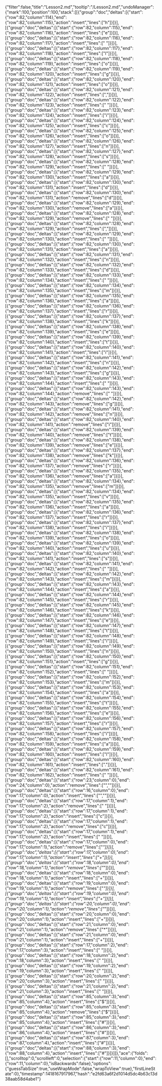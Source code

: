 {"filter":false,"title":"Lesson2.md","tooltip":"/Lesson2.md","undoManager":{"mark":100,"position":100,"stack":[[{"group":"doc","deltas":[{"start":{"row":82,"column":114},"end":{"row":82,"column":115},"action":"insert","lines":["h"]}]}],[{"group":"doc","deltas":[{"start":{"row":82,"column":115},"end":{"row":82,"column":116},"action":"insert","lines":["e"]}]}],[{"group":"doc","deltas":[{"start":{"row":82,"column":116},"end":{"row":82,"column":117},"action":"insert","lines":[" "]}]}],[{"group":"doc","deltas":[{"start":{"row":82,"column":117},"end":{"row":82,"column":118},"action":"insert","lines":["l"]}]}],[{"group":"doc","deltas":[{"start":{"row":82,"column":118},"end":{"row":82,"column":119},"action":"insert","lines":["o"]}]}],[{"group":"doc","deltas":[{"start":{"row":82,"column":119},"end":{"row":82,"column":120},"action":"insert","lines":["g"]}]}],[{"group":"doc","deltas":[{"start":{"row":82,"column":120},"end":{"row":82,"column":121},"action":"insert","lines":["o"]}]}],[{"group":"doc","deltas":[{"start":{"row":82,"column":121},"end":{"row":82,"column":122},"action":"insert","lines":[","]}]}],[{"group":"doc","deltas":[{"start":{"row":82,"column":122},"end":{"row":82,"column":123},"action":"insert","lines":[" "]}]}],[{"group":"doc","deltas":[{"start":{"row":82,"column":123},"end":{"row":82,"column":124},"action":"insert","lines":["i"]}]}],[{"group":"doc","deltas":[{"start":{"row":82,"column":124},"end":{"row":82,"column":125},"action":"insert","lines":["c"]}]}],[{"group":"doc","deltas":[{"start":{"row":82,"column":125},"end":{"row":82,"column":126},"action":"insert","lines":["o"]}]}],[{"group":"doc","deltas":[{"start":{"row":82,"column":126},"end":{"row":82,"column":127},"action":"insert","lines":["n"]}]}],[{"group":"doc","deltas":[{"start":{"row":82,"column":127},"end":{"row":82,"column":128},"action":"insert","lines":["s"]}]}],[{"group":"doc","deltas":[{"start":{"row":82,"column":128},"end":{"row":82,"column":129},"action":"insert","lines":[" "]}]}],[{"group":"doc","deltas":[{"start":{"row":82,"column":129},"end":{"row":82,"column":130},"action":"insert","lines":["a"]}]}],[{"group":"doc","deltas":[{"start":{"row":82,"column":130},"end":{"row":82,"column":131},"action":"insert","lines":["d"]}]}],[{"group":"doc","deltas":[{"start":{"row":82,"column":130},"end":{"row":82,"column":131},"action":"remove","lines":["d"]}]}],[{"group":"doc","deltas":[{"start":{"row":82,"column":129},"end":{"row":82,"column":130},"action":"remove","lines":["a"]}]}],[{"group":"doc","deltas":[{"start":{"row":82,"column":128},"end":{"row":82,"column":129},"action":"remove","lines":[" "]}]}],[{"group":"doc","deltas":[{"start":{"row":82,"column":128},"end":{"row":82,"column":129},"action":"insert","lines":[","]}]}],[{"group":"doc","deltas":[{"start":{"row":82,"column":129},"end":{"row":82,"column":130},"action":"insert","lines":[" "]}]}],[{"group":"doc","deltas":[{"start":{"row":82,"column":130},"end":{"row":82,"column":131},"action":"insert","lines":["a"]}]}],[{"group":"doc","deltas":[{"start":{"row":82,"column":131},"end":{"row":82,"column":132},"action":"insert","lines":["n"]}]}],[{"group":"doc","deltas":[{"start":{"row":82,"column":132},"end":{"row":82,"column":133},"action":"insert","lines":["d"]}]}],[{"group":"doc","deltas":[{"start":{"row":82,"column":133},"end":{"row":82,"column":134},"action":"insert","lines":[" "]}]}],[{"group":"doc","deltas":[{"start":{"row":82,"column":134},"end":{"row":82,"column":135},"action":"insert","lines":["m"]}]}],[{"group":"doc","deltas":[{"start":{"row":82,"column":135},"end":{"row":82,"column":136},"action":"insert","lines":["a"]}]}],[{"group":"doc","deltas":[{"start":{"row":82,"column":136},"end":{"row":82,"column":137},"action":"insert","lines":["r"]}]}],[{"group":"doc","deltas":[{"start":{"row":82,"column":137},"end":{"row":82,"column":138},"action":"insert","lines":["k"]}]}],[{"group":"doc","deltas":[{"start":{"row":82,"column":138},"end":{"row":82,"column":139},"action":"insert","lines":["e"]}]}],[{"group":"doc","deltas":[{"start":{"row":82,"column":139},"end":{"row":82,"column":140},"action":"insert","lines":["t"]}]}],[{"group":"doc","deltas":[{"start":{"row":82,"column":140},"end":{"row":82,"column":141},"action":"insert","lines":["i"]}]}],[{"group":"doc","deltas":[{"start":{"row":82,"column":141},"end":{"row":82,"column":142},"action":"insert","lines":["n"]}]}],[{"group":"doc","deltas":[{"start":{"row":82,"column":142},"end":{"row":82,"column":143},"action":"insert","lines":["g"]}]}],[{"group":"doc","deltas":[{"start":{"row":82,"column":143},"end":{"row":82,"column":144},"action":"insert","lines":[" "]}]}],[{"group":"doc","deltas":[{"start":{"row":82,"column":143},"end":{"row":82,"column":144},"action":"remove","lines":[" "]}]}],[{"group":"doc","deltas":[{"start":{"row":82,"column":142},"end":{"row":82,"column":143},"action":"remove","lines":["g"]}]}],[{"group":"doc","deltas":[{"start":{"row":82,"column":141},"end":{"row":82,"column":142},"action":"remove","lines":["n"]}]}],[{"group":"doc","deltas":[{"start":{"row":82,"column":140},"end":{"row":82,"column":141},"action":"remove","lines":["i"]}]}],[{"group":"doc","deltas":[{"start":{"row":82,"column":139},"end":{"row":82,"column":140},"action":"remove","lines":["t"]}]}],[{"group":"doc","deltas":[{"start":{"row":82,"column":138},"end":{"row":82,"column":139},"action":"remove","lines":["e"]}]}],[{"group":"doc","deltas":[{"start":{"row":82,"column":137},"end":{"row":82,"column":138},"action":"remove","lines":["k"]}]}],[{"group":"doc","deltas":[{"start":{"row":82,"column":136},"end":{"row":82,"column":137},"action":"remove","lines":["r"]}]}],[{"group":"doc","deltas":[{"start":{"row":82,"column":135},"end":{"row":82,"column":136},"action":"remove","lines":["a"]}]}],[{"group":"doc","deltas":[{"start":{"row":82,"column":134},"end":{"row":82,"column":135},"action":"remove","lines":["m"]}]}],[{"group":"doc","deltas":[{"start":{"row":82,"column":134},"end":{"row":82,"column":135},"action":"insert","lines":["v"]}]}],[{"group":"doc","deltas":[{"start":{"row":82,"column":135},"end":{"row":82,"column":136},"action":"insert","lines":["a"]}]}],[{"group":"doc","deltas":[{"start":{"row":82,"column":136},"end":{"row":82,"column":137},"action":"insert","lines":["r"]}]}],[{"group":"doc","deltas":[{"start":{"row":82,"column":137},"end":{"row":82,"column":138},"action":"insert","lines":["i"]}]}],[{"group":"doc","deltas":[{"start":{"row":82,"column":138},"end":{"row":82,"column":139},"action":"insert","lines":["o"]}]}],[{"group":"doc","deltas":[{"start":{"row":82,"column":139},"end":{"row":82,"column":140},"action":"insert","lines":["u"]}]}],[{"group":"doc","deltas":[{"start":{"row":82,"column":140},"end":{"row":82,"column":141},"action":"insert","lines":["s"]}]}],[{"group":"doc","deltas":[{"start":{"row":82,"column":141},"end":{"row":82,"column":142},"action":"insert","lines":[" "]}]}],[{"group":"doc","deltas":[{"start":{"row":82,"column":142},"end":{"row":82,"column":143},"action":"insert","lines":["m"]}]}],[{"group":"doc","deltas":[{"start":{"row":82,"column":143},"end":{"row":82,"column":144},"action":"insert","lines":["a"]}]}],[{"group":"doc","deltas":[{"start":{"row":82,"column":144},"end":{"row":82,"column":145},"action":"insert","lines":["r"]}]}],[{"group":"doc","deltas":[{"start":{"row":82,"column":145},"end":{"row":82,"column":146},"action":"insert","lines":["k"]}]}],[{"group":"doc","deltas":[{"start":{"row":82,"column":146},"end":{"row":82,"column":147},"action":"insert","lines":["e"]}]}],[{"group":"doc","deltas":[{"start":{"row":82,"column":147},"end":{"row":82,"column":148},"action":"insert","lines":["t"]}]}],[{"group":"doc","deltas":[{"start":{"row":82,"column":148},"end":{"row":82,"column":149},"action":"insert","lines":["i"]}]}],[{"group":"doc","deltas":[{"start":{"row":82,"column":149},"end":{"row":82,"column":150},"action":"insert","lines":["n"]}]}],[{"group":"doc","deltas":[{"start":{"row":82,"column":150},"end":{"row":82,"column":151},"action":"insert","lines":["g"]}]}],[{"group":"doc","deltas":[{"start":{"row":82,"column":151},"end":{"row":82,"column":152},"action":"insert","lines":[" "]}]}],[{"group":"doc","deltas":[{"start":{"row":82,"column":152},"end":{"row":82,"column":153},"action":"insert","lines":["m"]}]}],[{"group":"doc","deltas":[{"start":{"row":82,"column":153},"end":{"row":82,"column":154},"action":"insert","lines":["a"]}]}],[{"group":"doc","deltas":[{"start":{"row":82,"column":154},"end":{"row":82,"column":155},"action":"insert","lines":["t"]}]}],[{"group":"doc","deltas":[{"start":{"row":82,"column":155},"end":{"row":82,"column":156},"action":"insert","lines":["e"]}]}],[{"group":"doc","deltas":[{"start":{"row":82,"column":156},"end":{"row":82,"column":157},"action":"insert","lines":["r"]}]}],[{"group":"doc","deltas":[{"start":{"row":82,"column":157},"end":{"row":82,"column":158},"action":"insert","lines":["i"]}]}],[{"group":"doc","deltas":[{"start":{"row":82,"column":158},"end":{"row":82,"column":159},"action":"insert","lines":["a"]}]}],[{"group":"doc","deltas":[{"start":{"row":82,"column":159},"end":{"row":82,"column":160},"action":"insert","lines":["l"]}]}],[{"group":"doc","deltas":[{"start":{"row":82,"column":160},"end":{"row":82,"column":161},"action":"insert","lines":["."]}]}],[{"group":"doc","deltas":[{"start":{"row":82,"column":161},"end":{"row":82,"column":162},"action":"insert","lines":[" "]}]}],[{"group":"doc","deltas":[{"start":{"row":23,"column":0},"end":{"row":24,"column":0},"action":"remove","lines":["",""]}]}],[{"group":"doc","deltas":[{"start":{"row":16,"column":0},"end":{"row":17,"column":0},"action":"insert","lines":["",""]}]}],[{"group":"doc","deltas":[{"start":{"row":17,"column":1},"end":{"row":17,"column":2},"action":"remove","lines":[" "]}]}],[{"group":"doc","deltas":[{"start":{"row":17,"column":1},"end":{"row":17,"column":2},"action":"insert","lines":["c"]}]}],[{"group":"doc","deltas":[{"start":{"row":17,"column":1},"end":{"row":17,"column":2},"action":"remove","lines":["c"]}]}],[{"group":"doc","deltas":[{"start":{"row":17,"column":1},"end":{"row":17,"column":2},"action":"insert","lines":[" "]}]}],[{"group":"doc","deltas":[{"start":{"row":17,"column":0},"end":{"row":17,"column":1},"action":"remove","lines":["*"]}]}],[{"group":"doc","deltas":[{"start":{"row":17,"column":0},"end":{"row":17,"column":1},"action":"insert","lines":["+"]}]}],[{"group":"doc","deltas":[{"start":{"row":18,"column":0},"end":{"row":18,"column":1},"action":"remove","lines":["*"]}]}],[{"group":"doc","deltas":[{"start":{"row":18,"column":0},"end":{"row":18,"column":1},"action":"insert","lines":["+"]}]}],[{"group":"doc","deltas":[{"start":{"row":19,"column":0},"end":{"row":19,"column":1},"action":"remove","lines":["*"]}]}],[{"group":"doc","deltas":[{"start":{"row":19,"column":0},"end":{"row":19,"column":1},"action":"insert","lines":["+"]}]}],[{"group":"doc","deltas":[{"start":{"row":20,"column":0},"end":{"row":20,"column":1},"action":"remove","lines":["*"]}]}],[{"group":"doc","deltas":[{"start":{"row":20,"column":0},"end":{"row":20,"column":1},"action":"insert","lines":["+"]}]}],[{"group":"doc","deltas":[{"start":{"row":21,"column":0},"end":{"row":21,"column":1},"action":"remove","lines":["*"]}]}],[{"group":"doc","deltas":[{"start":{"row":21,"column":0},"end":{"row":21,"column":1},"action":"insert","lines":["+"]}]}],[{"group":"doc","deltas":[{"start":{"row":17,"column":2},"end":{"row":17,"column":3},"action":"insert","lines":[" "]}]}],[{"group":"doc","deltas":[{"start":{"row":18,"column":2},"end":{"row":18,"column":3},"action":"insert","lines":[" "]}]}],[{"group":"doc","deltas":[{"start":{"row":19,"column":2},"end":{"row":19,"column":3},"action":"insert","lines":[" "]}]}],[{"group":"doc","deltas":[{"start":{"row":20,"column":2},"end":{"row":20,"column":3},"action":"insert","lines":[" "]}]}],[{"group":"doc","deltas":[{"start":{"row":21,"column":2},"end":{"row":21,"column":3},"action":"insert","lines":[" "]}]}],[{"group":"doc","deltas":[{"start":{"row":85,"column":3},"end":{"row":85,"column":4},"action":"insert","lines":["$"]}]}],[{"group":"doc","deltas":[{"start":{"row":85,"column":3},"end":{"row":85,"column":4},"action":"remove","lines":["$"]}]}],[{"group":"doc","deltas":[{"start":{"row":85,"column":3},"end":{"row":85,"column":4},"action":"insert","lines":["#"]}]}],[{"group":"doc","deltas":[{"start":{"row":86,"column":3},"end":{"row":86,"column":4},"action":"insert","lines":["#"]}]}],[{"group":"doc","deltas":[{"start":{"row":87,"column":3},"end":{"row":87,"column":4},"action":"insert","lines":["#"]}]}],[{"group":"doc","deltas":[{"start":{"row":88,"column":3},"end":{"row":88,"column":4},"action":"insert","lines":["#"]}]}]]},"ace":{"folds":[],"scrolltop":0,"scrollleft":0,"selection":{"start":{"row":11,"column":0},"end":{"row":11,"column":0},"isBackwards":false},"options":{"guessTabSize":true,"useWrapMode":false,"wrapToView":true},"firstLineState":0},"timestamp":1418167917967,"hash":"e2fd63a6f2d1014d5dc4b63c13d38aab58d4abe1"}